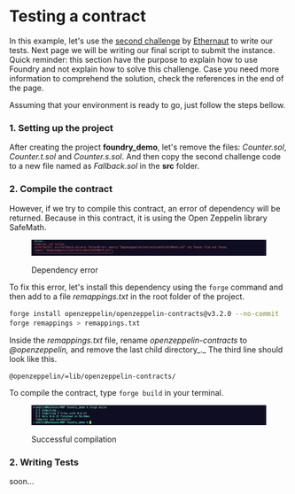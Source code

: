 # Testing a contract

In this example, let's use the [second challenge](https://ethernaut.openzeppelin.com/level/0x9CB391dbcD447E645D6Cb55dE6ca23164130D008) by [Ethernaut](https://ethernaut.openzeppelin.com/) to write our tests. Next page we will be writing our final script to submit the instance. Quick reminder: this section have the purpose to explain how to use Foundry and not explain how to solve this challenge. Case you need more information to comprehend the solution, check the references in the end of the page.

Assuming that your environment is ready to go, just follow the steps bellow.

### 1. Setting up the project

After creating the project **foundry\_demo**, let's remove the files: _Counter.sol_, _Counter.t.sol_ and _Counter.s.sol_. And then copy the second challenge code to a new file named as _Fallback.sol_ in the **src** folder.

### 2. Compile the contract

However, if we try to compile this contract, an error of dependency will be returned. Because in this contract, it is using the Open Zeppelin library SafeMath.

<figure><img src="../../.gitbook/assets/Screen Shot 2022-09-10 at 23.04.31.png" alt=""><figcaption><p>Dependency error</p></figcaption></figure>

To fix this error, let's install this dependency using the `forge` command and then add to a file _remappings.txt_ in the root folder of the project.

```bash
forge install openzeppelin/openzeppelin-contracts@v3.2.0 --no-commit
forge remappings > remappings.txt
```

Inside the _remappings.txt_ file, rename _openzeppelin-contracts_ to _@openzeppelin,_ and remove the last child directory_._ The third line should look like this.

```
@openzeppelin/=lib/openzeppelin-contracts/
```

To compile the contract, type `forge build` in your terminal.

<figure><img src="../../.gitbook/assets/Screen Shot 2022-09-10 at 23.22.38.png" alt=""><figcaption><p>Successful compilation</p></figcaption></figure>

### 2. Writing Tests

soon...

